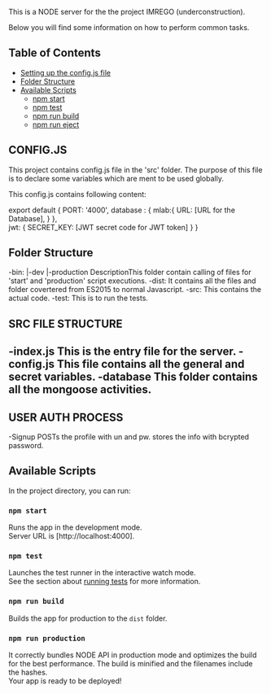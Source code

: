 This is a NODE server for the the project IMREGO (underconstruction).

Below you will find some information on how to perform common tasks.<br>

## Table of Contents

- [Setting up the config.js file](#CONFIG.JS)
- [Folder Structure](#folder-structure)
- [Available Scripts](#available-scripts)
  - [npm start](#npm-start)
  - [npm test](#npm-test)
  - [npm run build](#npm-run-build)
  - [npm run eject](#npm-run-eject)

## CONFIG.JS

This project contains config.js file in the 'src' folder. The purpose of this file is to declare some variables which are ment to be used globally.

This config.js contains following content:

export default {
    PORT: '4000',
    database : {
        mlab:{
            URL: [URL for the Database],
        }
    },    
    jwt: {
        SECRET_KEY: [JWT secret code for JWT token]
    }
}


## Folder Structure

-bin:
 |-dev
 |-production
    DescriptionThis folder contain calling of files for 'start' and 'production' script executions.
-dist:
    It contains all the files and folder covertered from ES2015 to normal Javascript.
-src:
    This contains the actual code.
-test:
    This is to run the tests.

## SRC FILE STRUCTURE
-index.js
    This is the entry file for the server.
-config.js
    This file contains all the general and secret variables.
-database
    This folder contains all the mongoose activities.
-

## USER AUTH PROCESS
-Signup
 POSTs the profile with un and pw.
 stores the info with  bcrypted password.
 

## Available Scripts

In the project directory, you can run:

### `npm start`

Runs the app in the development mode.<br>
Server URL is [http://localhost:4000].

### `npm test`

Launches the test runner in the interactive watch mode.<br>
See the section about [running tests](#running-tests) for more information.

### `npm run build`

Builds the app for production to the `dist` folder.<br>

### `npm run production`

It correctly bundles NODE API in production mode and optimizes the build for the best performance.
The build is minified and the filenames include the hashes.<br>
Your app is ready to be deployed!
